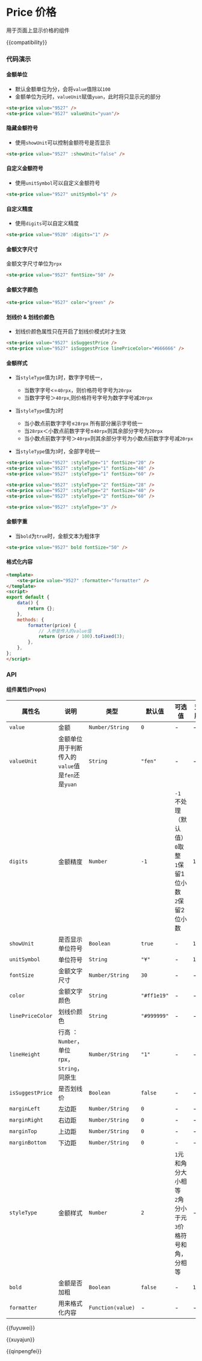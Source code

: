 # Price 价格

用于页面上显示价格的组件

{{compatibility}}

### 代码演示
#### 金额单位
- 默认金额单位为分，会将`value`值除以`100`
- 金额单位为元时，`valueUnit`赋值`yuan`，此时将只显示元的部分
```html
<ste-price value="9527" />
<ste-price value="9527" valueUnit="yuan"/>
```

#### 隐藏金额符号
- 使用`showUnit`可以控制金额符号是否显示
```html
<ste-price value="9527" :showUnit="false" />
```
#### 自定义金额符号
- 使用`unitSymbol`可以自定义金额符号
```html
<ste-price value="9527" unitSymbol="$" />
```
#### 自定义精度
- 使用`digits`可以自定义精度
```html
<ste-price value="9520" :digits="1" />
```

#### 金额文字尺寸
金额文字尺寸单位为`rpx`
```html
<ste-price value="9527" fontSize="50" />
```

#### 金额文字颜色
```html
<ste-price value="9527" color="green" />
```

#### 划线价 & 划线价颜色
- 划线价颜色属性只在开启了划线价模式时才生效
```html
<ste-price value="9527" isSuggestPrice />
<ste-price value="9527" isSuggestPrice linePriceColor="#666666" />
```

#### 金额样式
- 当`styleType`值为`1`时，数字字号统一，
	- 当数字字号<=`40rpx`，则价格符号字号为`20rpx`
	- 当数字字号＞`40rpx`,则价格符号字号为数字字号减`20rpx`

- 当`styleType`值为`2`时
	- 当小数点前数字字号≤`28rpx` 所有部分展示字号统一
	- 当`28rpx`＜小数点前数字字号≤`40rpx`则其余部分字号为`20rpx`
	- 当小数点前数字字号＞`40rpx`则其余部分字号为小数点前数字字号减`20rpx`
- 当`styleType`值为`3`时，全部字号统一


```html
<ste-price value="9527" :styleType="1" fontSize="20" />
<ste-price value="9527" :styleType="1" fontSize="40" />
<ste-price value="9527" :styleType="1" fontSize="60" />

<ste-price value="9527" :styleType="2" fontSize="28" />
<ste-price value="9527" :styleType="2" fontSize="40" />
<ste-price value="9527" :styleType="2" fontSize="60" />

<ste-price value="9527" :styleType="3" />
```

#### 金额字重
- 当`bold`为`true`时，金额文本为粗体字
```html
<ste-price value="9527" bold fontSize="50" />
```

#### 格式化内容
```html
<template>
	<ste-price value="9527" :formatter="formatter" />
</template>
<script>
export default {
	data() {
		return {};
	},
	methods: {
		formatter(price) {
			// 入参是传入的value值
			return (price / 100).toFixed(3);
		},
	},
};
</script>
```

### API
#### 组件属性(Props)

| 属性名			| 说明											| 类型				| 默认值			| 可选值																| 支持版本	|
| ---				| ---											| ---				| ---			| ---																| ---		|
| `value`			| 金额											| `Number/String`	| `0`			| -																	| -			|
| `valueUnit`		| 金额单位 用于判断传入的`value`值是`fen`还是`yuan`	| `String`			| `"fen"`		| -																	| -			|
| `digits`			| 金额精度										| `Number`			| `-1`			| `-1`不处理（默认值）<br/>`0`取整<br/>`1`保留1位小数<br/>`2`保留2位小数	| `1.1.3`	|
| `showUnit`		| 是否显示单位符号								| `Boolean`			| `true`		| -																	| `1.1.3`	|
| `unitSymbol`		| 单位符号										| `String`			| `"¥"`			| -																	| `1.1.3`	|
| `fontSize`		| 金额文字尺寸									| `Number/String`	| `30`			| -																	| -			|
| `color`			| 金额文字颜色									| `String`			| `"#ff1e19"`	| -																	| -			|
| `linePriceColor`	| 划线价颜色										| `String`			| `"#999999"`	| -																	| -			|
| `lineHeight`		| 行高	：`Number`，单位rpx，`String`，同原生		| `Number/String`	| `"1"`			| -																	| -			|
| `isSuggestPrice`	| 是否划线价										| `Boolean`			| `false`		| -																	| -			|
| `marginLeft`		| 左边距											| `Number/String`	| `0`			| -																	| -			|
| `marginRight`		| 右边距											| `Number/String`	| `0`			| -																	| -			|
| `marginTop`		| 上边距											| `Number/String`	| `0`			| -																	| -			|
| `marginBottom`	| 下边距											| `Number/String`	| `0`			| -																	| -			|
| `styleType`		| 金额样式										| `Number`			| `2`			| `1`元和角分大小相等<br/>`2`角分小于元<br/>`3`价格符号和角，分相等		| -			|
| `bold`			| 金额是否加粗									| `Boolean`			| `false`		| -																	| `1.1.3`	|
| `formatter`		| 用来格式化内容									| `Function(value)`	| -				| -																	| -			|

{{fuyuwei}}

{{xuyajun}}

{{qinpengfei}}